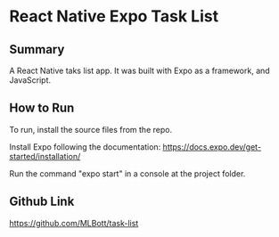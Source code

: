 
# React Native Expo Task List

## Summary
A React Native taks list app. It was built with Expo as a framework, and JavaScript.

## How to Run
To run, install the source files from the repo.

Install Expo following the documentation: https://docs.expo.dev/get-started/installation/

Run the command "expo start" in a console at the project folder.

## Github Link
https://github.com/MLBott/task-list 
